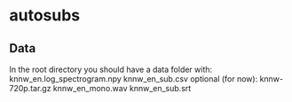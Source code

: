 # autosubs
## Data
In the root directory you should have a data folder
with: knnw_en.log_spectrogram.npy knnw_en_sub.csv
optional (for now): knnw-720p.tar.gz knnw_en_mono.wav knnw_en_sub.srt